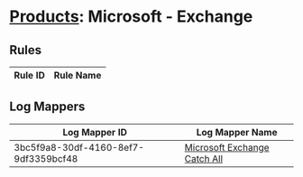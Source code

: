 # [Products](README.md): Microsoft - Exchange

## Rules

|Rule ID|Rule Name|
|----|----|


## Log Mappers

|Log Mapper ID|Log Mapper Name|
|----|----|
|3bc5f9a8-30df-4160-8ef7-9df3359bcf48|[Microsoft Exchange Catch All](../mappings/3bc5f9a8-30df-4160-8ef7-9df3359bcf48.md)|


